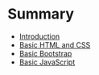# Summary

* [Introduction](README.md)
* [Basic HTML and CSS](chapter1.md)
* [Basic Bootstrap](chapter2.md)
* [Basic JavaScript](chapter3.md)

